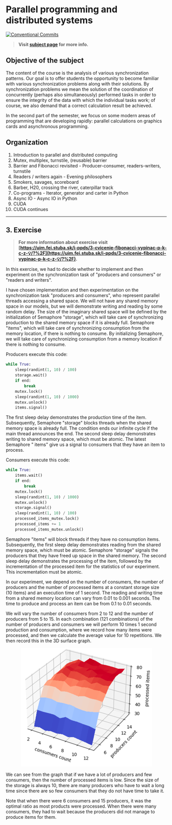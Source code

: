 # Parallel programming and distributed systems

[![Conventional Commits](https://img.shields.io/badge/Conventional%20Commits-1.0.0-blue.svg)](https://conventionalcommits.org)

> **Visit [subject page](https://uim.fei.stuba.sk/predmet/i-ppds) for more info.**

## Objective of the subject

The content of the course is the analysis of various synchronization patterns. Our goal is to offer students the
opportunity to become familiar with various synchronization problems along with their solutions. By synchronization
problems we mean the solution of the coordination of concurrently (perhaps also simultaneously) performed tasks in order
to ensure the integrity of the data with which the individual tasks work; of course, we also demand that a correct
calculation result be achieved.

In the second part of the semester, we focus on some modern areas of programming that are developing rapidly: parallel
calculations on graphics cards and asynchronous programming.

## Organization

1. Introduction to parallel and distributed computing
2. Mutex, multiplex, turnstile, (reusable) barrier
3. Barrier and Fibonacci revisited - Producer-consumer, readers-writers, turnstile
4. Readers / writers again - Evening philosophers
5. Smokers, savages, scoreboard
6. Barber, H20, crossing the river, caterpillar track
7. Co-programs - Iterator, generator and carter in Python
8. Async IO - Async IO in Python
9. CUDA
10. CUDA continues

___

## 3. Exercise

> **For more information about exercise visit [https://uim.fei.stuba.sk/i-ppds/3-cvicenie-fibonacci-vypinac-p-k-c-z-💡/?%2F](https://uim.fei.stuba.sk/i-ppds/3-cvicenie-fibonacci-vypinac-p-k-c-z-💡/?%2F).**

In this exercise, we had to decide whether to implement and then experiment on the synchronization task of "producers
and consumers" or "readers and writers".

I have chosen implementation and then experimentation on the synchronization task "producers and consumers", who
represent parallel threads accessing a shared space. We will not have any shared memory space in our models, but we will
demonstrate writing and reading by some random delay. The size of the imaginary shared space will be defined by the
initialization of Semaphore "storage", which will take care of synchronizing production to the shared memory space if it
is already full. Semaphore "items", which will take care of synchronizing consumption from the memory location, if there
is nothing to consume. By initializing Semaphore, we will take care of synchronizing consumption from a memory location
if there is nothing to consume.

Producers execute this code:

```python
while True:
    sleep(randint(1, 10) / 100)
    storage.wait()
    if end:
        break
    mutex.lock()
    sleep(randint(1, 10) / 1000)
    mutex.unlock()
    items.signal()
```

The first sleep delay demonstrates the production time of the item. Subsequently, Semaphore "storage" blocks threads
when the shared memory space is already full. The condition ends our infinite cycle if the main thread announces the
end. The second sleep delay demonstrates writing to shared memory space, which must be atomic. The latest Semaphore "
items" give us a signal to consumers that they have an item to process.

Consumers execute this code:

```python
while True:
    items.wait()
    if end:
        break
    mutex.lock()
    sleep(randint(1, 10) / 1000)
    mutex.unlock()
    storage.signal()
    sleep(randint(1, 10) / 100)
    processed_items_mutex.lock()
    processed_items += 1
    processed_items_mutex.unlock()
```

Semaphore "items" will block threads if they have no consumption items. Subsequently, the first sleep delay demonstrates
reading from the shared memory space, which must be atomic. Semaphore "storage" signals the producers that they have
freed up space in the shared memory. The second sleep delay demonstrates the processing of the item, followed by the
incrementation of the processed item for the statistics of our experiment. This incrementation must be atomic.

In our experiment, we depend on the number of consumers, the number of producers and the number of processed items at a
constant storage size (10 items) and an execution time of 1 second. The reading and writing time from a shared memory
location can vary from 0.01 to 0.001 seconds. The time to produce and process an item can be from 0.1 to 0.01 seconds.

We will vary the number of consumers from 2 to 12 and the number of producers from 5 to 15. In each combination (121
combinations) of the number of producers and consumers we will perform 10 times 1 second production and consumption,
where we record how many items were processed, and then we calculate the average value for 10 repetitions. We then
record this in the 3D surface graph.

<p align="center">
    <img src="graph.png" width="411" height="370" alt="3D surface graph">
</p>

We can see from the graph that if we have a lot of producers and few consumers, then the number of processed items is
low. Since the size of the storage is always 10, there are many producers who have to wait a long time since there are
so few consumers that they do not have time to take it.

Note that when there were 6 consumers and 15 producers, it was the optimal ratio as most products were processed. When
there were many consumers, they had to wait because the producers did not manage to produce items for them.